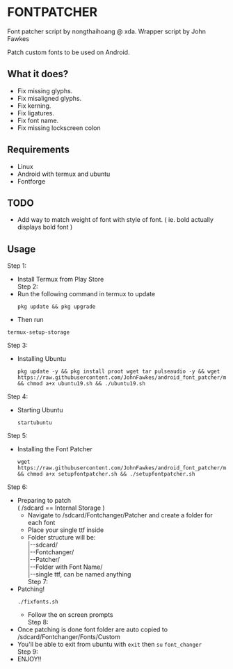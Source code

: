 # FONTPATCHER

Font patcher script by nongthaihoang @ xda.
Wrapper script by John Fawkes

Patch custom fonts to be used on Android.

## What it does?
- Fix missing glyphs.
- Fix misaligned glyphs.
- Fix kerning.
- Fix ligatures.
- Fix font name.
- Fix missing lockscreen colon

## Requirements
- Linux
- Android with termux and ubuntu
- Fontforge

## TODO
- Add way to match weight of font with style of font. ( ie. bold actually displays bold font )

## Usage
Step 1:  
- Install Termux from Play Store  
Step 2:  
- Run the following command in termux to update  
  ```
  pkg update && pkg upgrade
  ```
- Then run 
```
termux-setup-storage
```
Step 3:  
- Installing Ubuntu  
  ```
  pkg update -y && pkg install proot wget tar pulseaudio -y && wget https://raw.githubusercontent.com/JohnFawkes/android_font_patcher/master/ubuntu19.sh && chmod a+x ubuntu19.sh && ./ubuntu19.sh
  ```
Step 4:  
- Starting Ubuntu  
  ```
  startubuntu
  ```
Step 5:  
- Installing the Font Patcher  
  ```
  wget https://raw.githubusercontent.com/JohnFawkes/android_font_patcher/master/setupfontpatcher.sh && chmod a+x setupfontpatcher.sh && ./setupfontpatcher.sh
  ```
Step 6:  
- Preparing to patch  
  ( /sdcard == Internal Storage )   
  - Navigate to /sdcard/Fontchanger/Patcher and create a folder for each font  
  - Place your single ttf inside  
  - Folder structure will be:  
      |--sdcard/  
        |--Fontchanger/  
          |--Patcher/  
            |--Folder with Font Name/  
              |--single ttf, can be named anything  
 Step 7:  
- Patching!  
  ```
  ./fixfonts.sh  
  ```
  - Follow the on screen prompts  
Step 8:  
- Once patching is done font folder are auto copied to /sdcard/Fontchanger/Fonts/Custom  
- You'll be able to exit from ubuntu with ```exit``` then ```su``` ```font_changer```  
Step 9:  
- ENJOY!!  
  


